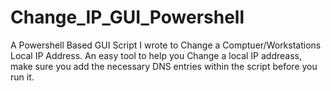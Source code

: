 # Change_IP_GUI_Powershell
A Powershell Based GUI Script I wrote to Change a Comptuer/Workstations Local IP Address.
An easy tool to help you Change a local IP addreass, make sure you add the necessary DNS entries within the script before you run it. 
